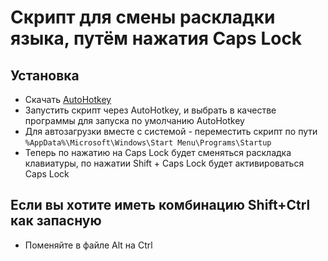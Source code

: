 # Скрипт для смены раскладки языка, путём нажатия Caps Lock

## Установка
- Скачать [AutoHotkey](https://www.autohotkey.com/)
- Запустить скрипт через AutoHotkey, и выбрать в качестве программы для запуска по умолчанию AutoHotkey
- Для автозагрузки вместе с системой - переместить скрипт по пути ```%AppData%\Microsoft\Windows\Start Menu\Programs\Startup```
- Теперь по нажатию на Caps Lock будет сменяться раскладка клавиатуры, по нажатии Shift + Caps Lock будет активироваться Caps Lock
## Если вы хотите иметь комбинацию Shift+Ctrl как запасную
- Поменяйте в файле Alt на Ctrl